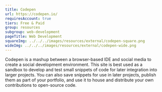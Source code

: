 ```yaml
---
title: Codepen
url: https://codepen.io/
requiresAccount: true
tiers: Free & Paid
group: resources
subgroup: web-development
pageTitle: Web Development
squareImg: ../../../images/resources/external/codepen-square.png
wideImg: ../../../images/resources/external/codepen-wide.png
---
```


Codepen is a mashup between a browser-based IDE and social media to create a social development environment.  This site is best used as a sandbox to develop and test small snippets of code for later integration into larger projects.  You can also save snippets for use in later projects, publish them as part of your portfolio, and use it to house and distribute your own contributions to open-source code.